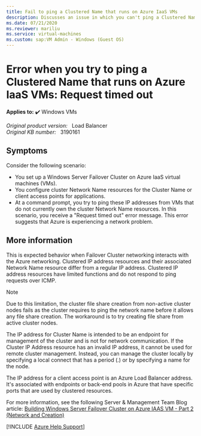 ```yaml
---
title: Fail to ping a Clustered Name that runs on Azure IaaS VMs
description: Discusses an issue in which you can't ping a Clustered Name that runs on Azure IaaS virtual machines. Provides a resolution.
ms.date: 07/21/2020
ms.reviewer: mariliu
ms.service: virtual-machines
ms.custom: sap:VM Admin - Windows (Guest OS)
---
```

# Error when you try to ping a Clustered Name that runs on Azure IaaS VMs: Request timed out

**Applies to:** :heavy_check_mark: Windows VMs

_Original product version:_ &nbsp; Load Balancer  
_Original KB number:_ &nbsp; 3190161

## Symptoms

Consider the following scenario:

- You set up a Windows Server Failover Cluster on Azure IaaS virtual machines (VMs).
- You configure cluster Network Name resources for the Cluster Name or client access points for applications.
- At a command prompt, you try to ping these IP addresses from VMs that do not currently own the cluster Network Name resources. In this scenario, you receive a "Request timed out" error message. This error suggests that Azure is experiencing a network problem.

## More information

This is expected behavior when Failover Cluster networking interacts with the Azure networking. Clustered IP address resources and their associated Network Name resource differ from a regular IP address. Clustered IP address resources have limited functions and do not respond to ping requests over ICMP.  
> [!NOTE]
> Due to this limitation, the cluster file share creation from non-active cluster nodes fails as the cluster requires to ping the network name before it allows any file share creation. The workaround is to try creating file share from active cluster nodes.

The IP address for Cluster Name is intended to be an endpoint for management of the cluster and is not for network communication. If the Cluster IP Address resource has an invalid IP address, it cannot be used for remote cluster management. Instead, you can manage the cluster locally by specifying a local connect that has a period (.) or by specifying a name for the node.

The IP address for a client access point is an Azure Load Balancer address. It's associated with endpoints or back-end pools in Azure that have specific ports that are used by clustered resources.

For more information, see the following Server & Management Team Blog article: [Building Windows Server Failover Cluster on Azure IAAS VM - Part 2 (Network and Creation)](https://blogs.technet.microsoft.com/askcore/2015/06/24/building-windows-server-failover-cluster-on-azure-iaas-vm-part-2-network-and-creation/)

[!INCLUDE [Azure Help Support](../../../includes/azure-help-support.md)]
